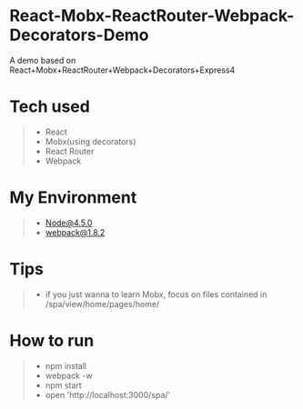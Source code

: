 # React-Mobx-ReactRouter-Webpack-Decorators-Demo
A demo based on React+Mobx+ReactRouter+Webpack+Decorators+Express4

# Tech used

> * React
> * Mobx(using decorators)
> * React Router
> * Webpack

# My Environment

> * Node@4.5.0
> * webpack@1.8.2

# Tips

> * if you just wanna to learn Mobx, focus on files contained in  /spa/view/home/pages/home/


# How to run

> * npm install
> * webpack -w
> * npm start
> * open 'http://localhost:3000/spa/'


